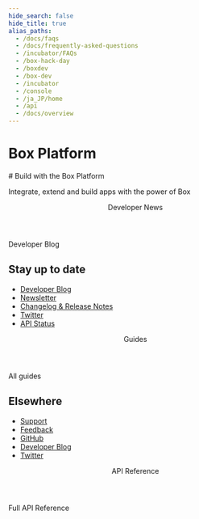 ```yaml
---
hide_search: false
hide_title: true
alias_paths:
  - /docs/faqs
  - /docs/frequently-asked-questions
  - /incubator/FAQs
  - /box-hack-day
  - /boxdev
  - /box-dev 
  - /incubator 
  - /console
  - /ja_JP/home
  - /api
  - /docs/overview
---
```


# Box Platform

<Hero search>
  # Build with the Box Platform

  Integrate, extend and build apps with the power of Box
</Hero>

<Centered wide>
  <Header stroke to='/guides'>
    Developer News
  </Header>

  <BlogCards />

  <More to='https://medium.com/box-developer-blog' right>
    Developer Blog
  </More>
</Centered>

<Dark>
<Centered wide>
<HorizontalList centered>

## Stay up to date

* [Developer Blog](https://medium.com/box-developer-blog)
* [Newsletter](page://newsletter)
* [Changelog & Release Notes](page://changelog)
* [Twitter](https://twitter.com/boxplatform/)
* [API Status](https://status.box.com/)

</HorizontalList>
</Centered>
</Dark>

<Centered wide>
  <Header stroke to='/guides'>
    Guides
  </Header>
  
  <GuideCategories limit='8' />

  <More to='/{locale}/guides' right>
    All guides
  </More>
</Centered>

<Dark>
<Centered wide>
<HorizontalList centered>

## Elsewhere

* [Support](page://support)
* [Feedback](https://pulse.box.com/forums//%20909778-product-feedback?category_id=330838)
* [GitHub](https://github.com/box)
* [Developer Blog](https://medium.com/box-developer-blog)
* [Twitter](https://twitter.com/boxplatform/)

</HorizontalList>
</Centered>
</Dark>

<Centered wide>
  <Header stroke to='/guides'>
    API Reference
  </Header>
  
  <ReferenceCategories limit='8' />

  <More to='/{locale}/reference/list' right>
    Full API Reference
  </More>
</Centered>
